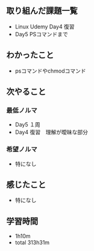 ## 取り組んだ課題一覧
- Linux Udemy Day4 復習
- Day5 PSコマンドまで
## わかったこと
- psコマンドやchmodコマンド
## 次やること
### 最低ノルマ
- Day5 １周
- Day4 復習　理解が曖昧な部分
### 希望ノルマ
- 特になし
## 感じたこと
- 特になし
## 学習時間
- 1h10m
- total 313h31m
